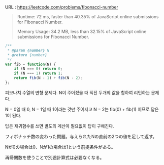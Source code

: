 URL : https://leetcode.com/problems/fibonacci-number

> Runtime: 72 ms, faster than 40.35% of JavaScript online submissions for Fibonacci Number.
>
> Memory Usage: 34.2 MB, less than 32.15% of JavaScript online submissions for Fibonacci Number.

```javascript
/**
 * @param {number} N
 * @return {number}
 */
var fib = function(N) {
    if (N === 0) return 0;
    if (N === 1) return 1;
    return fib(N - 1) + fib(N - 2);
};
```

피보나치 수열의 변형 문제다. N이 주어졌을 때 직전 두개의 값을 합하여 리턴하는 문제다.

N = 0일 때 0, N = 1일 때 1이라는 것만 주어지고 N = 2는 fib(0) + fib(1) 이므로 답은 1이 된다.

답은 재귀함수를 쓰면 별도의 계산이 필요없이 답이 구해진다.



フィボナッチ数の変わった問題。与えられたNの直前の2つの値を足して返す。

Nが0の場合は0、Nが1の場合は1という前提条件がある。

再帰関数を使うことで別途計算式は必要なくなる。
